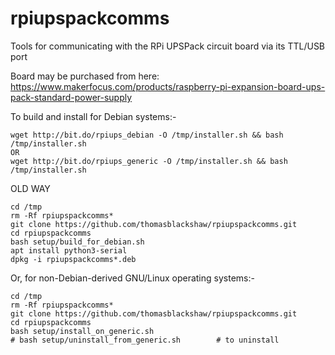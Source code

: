 # rpiupspackcomms
Tools for communicating with the RPi UPSPack circuit board via its TTL/USB port

Board may be purchased from here: https://www.makerfocus.com/products/raspberry-pi-expansion-board-ups-pack-standard-power-supply

To build and install for Debian systems:-

```
wget http://bit.do/rpiups_debian -O /tmp/installer.sh && bash /tmp/installer.sh
OR
wget http://bit.do/rpiups_generic -O /tmp/installer.sh && bash /tmp/installer.sh
```



OLD WAY
```
cd /tmp
rm -Rf rpiupspackcomms*
git clone https://github.com/thomasblackshaw/rpiupspackcomms.git
cd rpiupspackcomms
bash setup/build_for_debian.sh
apt install python3-serial
dpkg -i rpiupspackcomms*.deb
```

Or, for non-Debian-derived GNU/Linux operating systems:-

```
cd /tmp
rm -Rf rpiupspackcomms*
git clone https://github.com/thomasblackshaw/rpiupspackcomms.git
cd rpiupspackcomms
bash setup/install_on_generic.sh
# bash setup/uninstall_from_generic.sh        # to uninstall
```


